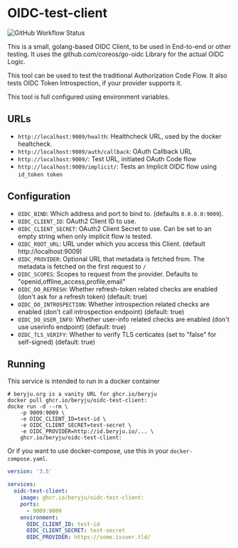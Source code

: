 # OIDC-test-client

![GitHub Workflow Status](https://img.shields.io/github/actions/workflow/status/beryju/oidc-test-client/ci-build.yml?branch=main&style=for-the-badge)

This is a small, golang-based OIDC Client, to be used in End-to-end or other testing. It uses the github.com/coreos/go-oidc Library for the actual OIDC Logic.

This tool can be used to test the traditional Authorization Code Flow. It also tests OIDC Token Introspection, if your provider supports it.

This tool is full configured using environment variables.

## URLs

- `http://localhost:9009/health`: Healthcheck URL, used by the docker healtcheck.
- `http://localhost:9009/auth/callback`: OAuth Callback URL
- `http://localhost:9009/`: Test URL, initiated OAuth Code flow
- `http://localhost:9009/implicit/`: Tests an Implicit OIDC flow using `id_token token`

## Configuration

- `OIDC_BIND`: Which address and port to bind to. (defaults `0.0.0.0:9009`).
- `OIDC_CLIENT_ID`: OAuth2 Client ID to use.
- `OIDC_CLIENT_SECRET`: OAuth2 Client Secret to use. Can be set to an empty string when only implicit flow is tested.
- `OIDC_ROOT_URL`: URL under which you access this Client. (default http://localhost:9009)
- `OIDC_PROVIDER`: Optional URL that metadata is fetched from. The metadata is fetched on the first request to `/`
- `OIDC_SCOPES`: Scopes to request from the provider. Defaults to "openid,offline_access,profile,email"
- `OIDC_DO_REFRESH`: Whether refresh-token related checks are enabled (don't ask for a refresh token) (default: true)
- `OIDC_DO_INTROSPECTION`: Whether introspection related checks are enabled (don't call introspection endpoint) (default: true)
- `OIDC_DO_USER_INFO`: Whether user-info related checks are enabled (don't use userinfo endpoint) (default: true)
- `OIDC_TLS_VERIFY`: Whether to verify TLS certicates (set to "false" for self-signed) (default: true)

## Running

This service is intended to run in a docker container

```
# beryju.org is a vanity URL for ghcr.io/beryju
docker pull ghcr.io/beryju/oidc-test-client:
docke run -d --rm \
    -p 9009:9009 \
    -e OIDC_CLIENT_ID=test-id \
    -e OIDC_CLIENT_SECRET=test-secret \
    -e OIDC_PROVIDER=http://id.beryju.io/... \
    ghcr.io/beryju/oidc-test-client:
```

Or if you want to use docker-compose, use this in your `docker-compose.yaml`.

```yaml
version: '3.5'

services:
  oidc-test-client:
    image: ghcr.io/beryju/oidc-test-client:
    ports:
      - 9009:9009
    environment:
      OIDC_CLIENT_ID: test-id
      OIDC_CLIENT_SECRET: test-secret
      OIDC_PROVIDER: https://some.issuer.tld/
```
